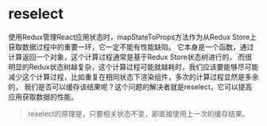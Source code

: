 # reselect
使用Redux管理React应用状态时，mapStateToProps方法作为从Redux Store上获取数据过程中的重要一环，它一定不能有性能缺陷。
它本身是一个函数，通过计算返回一个对象，这个计算过程通常是基于Redux Store状态树进行的，
而很明显的Redux状态树越复杂，这个计算过程可能就越耗时，我们应该要能够尽可能减少这个计算过程，比如重复在相同状态下渲染组件，多次的计算过程显然是多余的，
我们是否可以缓存该结果呢？这个问题的解决者就是reselect，它可以提高应用获取数据的性能。

> reselect的原理是，只要相关状态不变，即直接使用上一次的缓存结果。
